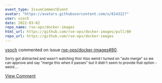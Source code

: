 ```yaml
---
event_type: IssueCommentEvent
avatar: "https://avatars.githubusercontent.com/u/814322?"
user: vsoch
date: 2022-03-02
repo_name: rse-ops/docker-images
html_url: https://github.com/rse-ops/docker-images/pull/80
repo_url: https://github.com/rse-ops/docker-images
---
```


<a href='https://github.com/vsoch' target='_blank'>vsoch</a> commented on issue <a href='https://github.com/rse-ops/docker-images/pull/80' target='_blank'>rse-ops/docker-images#80</a>.

<small>Sorry got distracted and wasn't watching this! Also weird I turned on "auto merge" so we can approve and say "merge this when it passes" but it didn't seem to provide that option - weird....</small>

<a href='https://github.com/rse-ops/docker-images/pull/80' target='_blank'>View Comment</a>